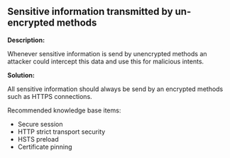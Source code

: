 
Sensitive information transmitted by un-encrypted methods
-------

**Description:**

Whenever sensitive information is send by unencrypted methods an attacker could intercept 
this data and use this for malicious intents.


**Solution:**

All sensitive information should always be send by an encrypted methods 
such as HTTPS connections.

Recommended knowledge base items:
- Secure session
- HTTP strict transport security
- HSTS preload
- Certificate pinning

	
